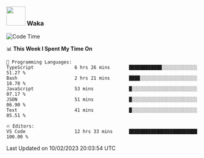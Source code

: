 ### <img src="https://media.giphy.com/media/VgCDAzcKvsR6OM0uWg/giphy.gif" width="50"> Waka

  <!--START_SECTION:waka-->
![Code Time](http://img.shields.io/badge/Code%20Time-1%2C258%20hrs%2053%20mins-blue)

📊 **This Week I Spent My Time On** 

```text
💬 Programming Languages: 
TypeScript               6 hrs 26 mins       ████████████░░░░░░░░░░░░░   51.27 % 
Bash                     2 hrs 21 mins       ████░░░░░░░░░░░░░░░░░░░░░   18.78 % 
JavaScript               53 mins             █░░░░░░░░░░░░░░░░░░░░░░░░   07.17 % 
JSON                     51 mins             █░░░░░░░░░░░░░░░░░░░░░░░░   06.90 % 
Text                     41 mins             █░░░░░░░░░░░░░░░░░░░░░░░░   05.51 % 

🔥 Editors: 
VS Code                  12 hrs 33 mins      █████████████████████████   100.00 % 

```


 Last Updated on 10/02/2023 20:03:54 UTC
<!--END_SECTION:waka-->
